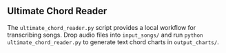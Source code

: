 ## Ultimate Chord Reader

The `ultimate_chord_reader.py` script provides a local workflow for transcribing songs. Drop audio files into `input_songs/` and run `python ultimate_chord_reader.py` to generate text chord charts in `output_charts/`.
